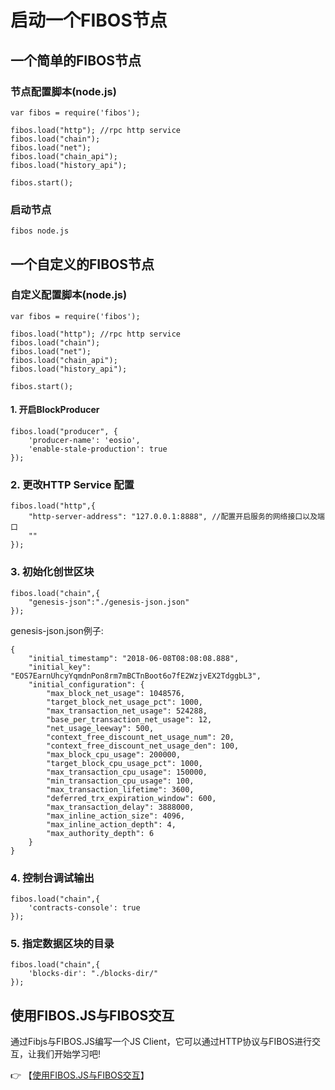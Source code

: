 # 启动一个FIBOS节点

## 一个简单的FIBOS节点

### 节点配置脚本(node.js)

```
var fibos = require('fibos');

fibos.load("http"); //rpc http service
fibos.load("chain");
fibos.load("net");
fibos.load("chain_api");
fibos.load("history_api");

fibos.start();
```

### 启动节点

```
fibos node.js

```

## 一个自定义的FIBOS节点

### 自定义配置脚本(node.js)

```
var fibos = require('fibos');

fibos.load("http"); //rpc http service
fibos.load("chain");
fibos.load("net");
fibos.load("chain_api");
fibos.load("history_api");

fibos.start();
```

#### 1. 开启BlockProducer

```
fibos.load("producer", {
    'producer-name': 'eosio',
    'enable-stale-production': true
});
```

### 2. 更改HTTP Service 配置

```
fibos.load("http",{
	"http-server-address": "127.0.0.1:8888", //配置开启服务的网络接口以及端口
	""
});

```

### 3. 初始化创世区块

```
fibos.load("chain",{
	"genesis-json":"./genesis-json.json"
});

```

genesis-json.json例子:

```
{
	"initial_timestamp": "2018-06-08T08:08:08.888",
	"initial_key": "EOS7EarnUhcyYqmdnPon8rm7mBCTnBoot6o7fE2WzjvEX2TdggbL3",
	"initial_configuration": {
		"max_block_net_usage": 1048576,
		"target_block_net_usage_pct": 1000,
		"max_transaction_net_usage": 524288,
		"base_per_transaction_net_usage": 12,
		"net_usage_leeway": 500,
		"context_free_discount_net_usage_num": 20,
		"context_free_discount_net_usage_den": 100,
		"max_block_cpu_usage": 200000,
		"target_block_cpu_usage_pct": 1000,
		"max_transaction_cpu_usage": 150000,
		"min_transaction_cpu_usage": 100,
		"max_transaction_lifetime": 3600,
		"deferred_trx_expiration_window": 600,
		"max_transaction_delay": 3888000,
		"max_inline_action_size": 4096,
		"max_inline_action_depth": 4,
		"max_authority_depth": 6
	}
}
```

### 4. 控制台调试输出

```
fibos.load("chain",{
	'contracts-console': true
});

```

### 5. 指定数据区块的目录

```
fibos.load("chain",{
	'blocks-dir': "./blocks-dir/"
});

```

## 使用FIBOS.JS与FIBOS交互
通过Fibjs与FIBOS.JS编写一个JS Client，它可以通过HTTP协议与FIBOS进行交互，让我们开始学习吧!

👉 【[使用FIBOS.JS与FIBOS交互](fibosjs.md)】